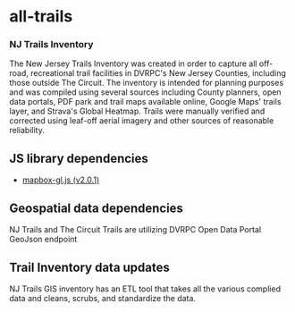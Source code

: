 # all-trails
### NJ Trails Inventory
The New Jersey Trails Inventory was created in order to capture all off-road, recreational trail facilities in DVRPC's New Jersey Counties, including those outside The Circuit. The inventory is intended for planning purposes and was compiled using several sources including County planners, open data portals, PDF park and trail maps available online, Google Maps' trails layer, and Strava's Global Heatmap. Trails were manually verified and corrected using leaf-off aerial imagery and other sources of reasonable reliability.

## JS library dependencies
- [mapbox-gl.js (v2.0.1)](https://docs.mapbox.com/mapbox-gl-js/api/)

## Geospatial data dependencies
NJ Trails and The Circuit Trails are utilizing DVRPC Open Data Portal GeoJson endpoint

## Trail Inventory data updates
NJ Trails GIS inventory has an ETL tool that takes all the various complied data and cleans, scrubs, and standardize the data. 